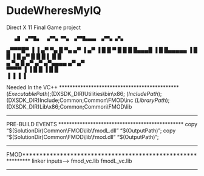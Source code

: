 # DudeWheresMyIQ
Direct X 11 Final Game project



       ▄█  ▄▀▀█▄   ▄▀▀▄ ▀▀▄  ▄▀▀█▄▄▄▄  ▄▀▀▄ ▄▀▄ 
 ▄▀▀▀█▀ ▐ ▐ ▄▀ ▀▄ █   ▀▄ ▄▀ ▐  ▄▀   ▐ █  █ ▀  █ 
█    █      █▄▄▄█ ▐     █     █▄▄▄▄▄  ▐  █    █ 
▐    █     ▄▀   █       █     █    ▌    █    █  
  ▄   ▀▄  █   ▄▀      ▄▀     ▄▀▄▄▄▄   ▄▀   ▄▀   
   ▀▀▀▀   ▐   ▐       █      █    ▐   █    █    
                      ▐      ▐        ▐    ▐    



Needed In the VC++ *********************************************
$(ExecutablePath);$(DXSDK_DIR)Utilities\bin\x86;
$(IncludePath);$(DXSDK_DIR)Include;Common;Common\FMOD\inc
$(LibraryPath);$(DXSDK_DIR)Lib\x86;Common;Common\FMOD\lib
****************************************************************

PRE-BUILD EVENTS ***********************************************
copy “$(SolutionDir)Common\FMOD\lib\fmodL.dll” “$(OutputPath)”;
copy “$(SolutionDir)Common\FMOD\lib\fmod.dll” “$(OutputPath)”;
****************************************************************
 
FMOD************************************************************
linker inputs-->    fmod_vc.lib    fmodL_vc.lib
****************************************************************